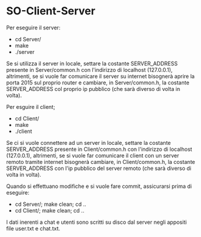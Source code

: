 # SO-Client-Server
Per eseguire il server:
  - cd Server/
  - make
  - ./server
   
Se si utilizza il server in locale, settare la costante SERVER_ADDRESS presente in Server/common.h con l'indirizzo di localhost (127.0.0.1), altrimenti, se si vuole far comunicare il server su internet bisognerà aprire la porta 2015 sul proprio router e cambiare, in Server/common.h, la costante SERVER_ADDRESS col proprio ip pubblico (che sarà diverso di volta in volta).

Per esguire il client;
  - cd Client/
  - make
  - ./client

Se ci si vuole connettere ad un server in locale, settare la costante SERVER_ADDRESS presente in Client/common.h con l'indirizzo di localhost (127.0.0.1), altrimenti, se si vuole far comunicare il client con un server remoto tramite internet bisognerà cambiare, in Client/common.h, la costante SERVER_ADDRESS con l'ip pubblico del server remoto (che sarà diverso di volta in volta).

Quando si effettuano modifiche e si vuole fare commit, assicurarsi prima di eseguire:
  - cd Server/; make clean; cd ..
  - cd Client/; make clean; cd ..

I dati inerenti a chat e utenti sono scritti su disco dal server negli appositi file user.txt e chat.txt.


